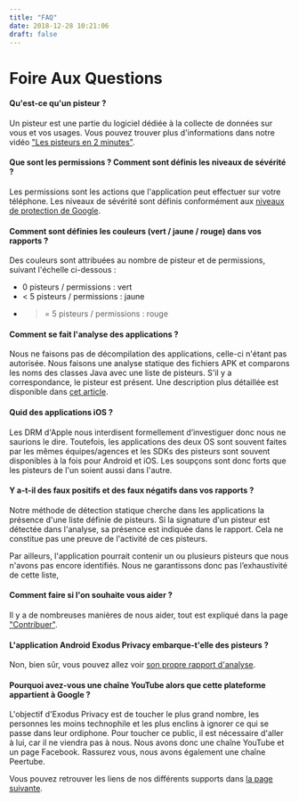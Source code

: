 ```yaml
---
title: "FAQ"
date: 2018-12-28 10:21:06
draft: false
---
```


# Foire Aux Questions

#### **Qu'est-ce qu'un pisteur ?**

Un pisteur est une partie du logiciel dédiée à la collecte de données sur vous et vos usages. Vous pouvez trouver plus d'informations dans notre vidéo ["Les pisteurs en 2 minutes"](https://www.youtube.com/watch?v=sv_xF2KIJZE).

#### **Que sont les permissions ? Comment sont définis les niveaux de sévérité ?**

Les permissions sont les actions que l'application peut effectuer sur votre téléphone. Les niveaux de sévérité sont définis conformément aux [niveaux de protection de Google](https://developer.android.com/guide/topics/permissions/overview).

#### **Comment sont définies les couleurs (vert / jaune / rouge) dans vos rapports ?**

Des couleurs sont attribuées au nombre de pisteur et de permissions, suivant l'échelle ci-dessous :

* 0 pisteurs / permissions : vert
* < 5 pisteurs / permissions : jaune
* >= 5 pisteurs / permissions : rouge

#### **Comment se fait l'analyse des applications ?**

Nous ne faisons pas de décompilation des applications, celle-ci n'étant pas autorisée. Nous faisons une analyse statique des fichiers APK et comparons les noms des classes Java avec une liste de pisteurs. S'il y a correspondance, le pisteur est présent. Une description plus détaillée est disponible dans [cet article](/fr/post/exodus_static_analysis/).

#### **Quid des applications iOS ?**

Les DRM d'Apple nous interdisent formellement d’investiguer donc nous ne saurions le dire. Toutefois, les applications des deux OS sont souvent faites par les mêmes équipes/agences et les SDKs des pisteurs sont souvent disponibles à la fois pour Android et iOS. Les soupçons sont donc forts que les pisteurs de l'un soient aussi dans l'autre.

#### **Y a-t-il des faux positifs et des faux négatifs dans vos rapports ?**

Notre méthode de détection statique cherche dans les applications la présence d'une liste définie de pisteurs. Si la signature d'un pisteur est détectée dans l'analyse, sa présence est indiquée dans le rapport. Cela ne constitue pas une preuve de l'activité de ces pisteurs.

Par ailleurs, l'application pourrait contenir un ou plusieurs pisteurs que nous n'avons pas encore identifiés. Nous ne garantissons donc pas l’exhaustivité de cette liste,

#### **Comment faire si l'on souhaite vous aider ?**

Il y a de nombreuses manières de nous aider, tout est expliqué dans la page ["Contribuer"](/fr/page/contribute/).

#### **L'application Android Exodus Privacy embarque-t'elle des pisteurs ?**

Non, bien sûr, vous pouvez allez voir [son propre rapport d'analyse](https://reports.exodus-privacy.eu.org/fr/reports/search/org.eu.exodus_privacy.exodusprivacy/).

#### **Pourquoi avez-vous une chaîne YouTube alors que cette plateforme appartient à Google ?**

L'objectif d'Exodus Privacy est de toucher le plus grand nombre, les personnes les moins technophile et les plus enclins à ignorer ce qui se passe dans leur ordiphone. Pour toucher ce public, il est nécessaire d'aller à lui, car il ne viendra pas à nous. Nous avons donc une chaîne YouTube et un page Facebook. Rassurez vous, nous avons également une chaîne Peertube.

Vous pouvez retrouver les liens de nos différents supports dans [la page suivante](/fr/page/what/#videos).
